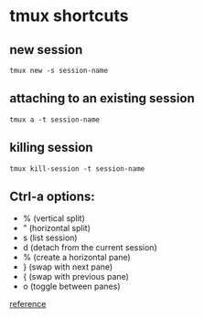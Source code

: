 # tmux shortcuts

## new session

    tmux new -s session-name
    
## attaching to an existing session

    tmux a -t session-name

## killing session

    tmux kill-session -t session-name

## Ctrl-a options:

* % (vertical split)
* " (horizontal split)
* s (list session)
* d (detach from the current session)
* % (create a horizontal pane)
* } (swap with next pane)
* { (swap with previous pane)
* o (toggle between panes)

[reference](https://danielmiessler.com/study/tmux/)

